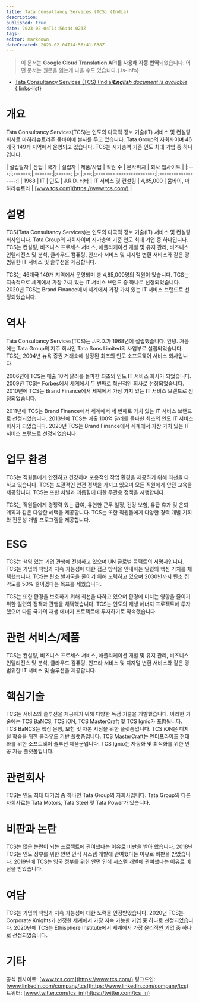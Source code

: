 ```yaml
---
title: Tata Consultancy Services (TCS) (India)
description: 
published: true
date: 2023-02-04T14:56:44.023Z
tags: 
editor: markdown
dateCreated: 2023-02-04T14:56:41.838Z
---
```


> 이 문서는 **Google Cloud Translation API를 사용해 자동 번역**되었습니다.
어떤 문서는 원문을 읽는게 나을 수도 있습니다.{.is-info}



- [Tata Consultancy Services (TCS) (India)***English** document is available*](/en/Knowledge-base/Dictionary/Company/tata-consultancy-services-tcs-india)
{.links-list}


# 개요

Tata Consultancy Services(TCS)는 인도의 다국적 정보 기술(IT) 서비스 및 컨설팅 회사로 마하라슈트라주 뭄바이에 본사를 두고 있습니다. Tata Group의 자회사이며 46개국 149개 지역에서 운영되고 있습니다. TCS는 시가총액 기준 인도 최대 기업 중 하나입니다.

| 설립일자 | 산업 | 국가 | 설립자 | 제품/사업 | 직원 수 | 본사위치 | 회사 웹사이트 |
|:---:|:-------:|:-------:|:------: |:-:|:---:|:-------- ----------------:|:------------------:|
| 1968 | IT | 인도 | J.R.D. 타타 | IT 서비스 및 컨설팅 | 4,85,000 | 뭄바이, 마하라슈트라 | [www.tcs.com](https://www.tcs.com/) |

# 설명

TCS(Tata Consultancy Services)는 인도의 다국적 정보 기술(IT) 서비스 및 컨설팅 회사입니다. Tata Group의 자회사이며 시가총액 기준 인도 최대 기업 중 하나입니다. TCS는 컨설팅, 비즈니스 프로세스 서비스, 애플리케이션 개발 및 유지 관리, 비즈니스 인텔리전스 및 분석, 클라우드 컴퓨팅, 인프라 서비스 및 디지털 변환 서비스와 같은 광범위한 IT 서비스 및 솔루션을 제공합니다.

TCS는 46개국 149개 지역에서 운영되며 총 4,85,000명의 직원이 있습니다. TCS는 지속적으로 세계에서 가장 가치 있는 IT 서비스 브랜드 중 하나로 선정되었습니다. 2020년 TCS는 Brand Finance에서 세계에서 가장 가치 있는 IT 서비스 브랜드로 선정되었습니다.

# 역사

Tata Consultancy Services(TCS)는 J.R.D.가 1968년에 설립했습니다. 안녕. 처음에는 Tata Group의 지주 회사인 Tata Sons Limited의 사업부로 설립되었습니다. TCS는 2004년 뉴욕 증권 거래소에 상장된 최초의 인도 소프트웨어 서비스 회사입니다.

2006년에 TCS는 매출 10억 달러를 돌파한 최초의 인도 IT 서비스 회사가 되었습니다. 2009년 TCS는 Forbes에서 세계에서 두 번째로 혁신적인 회사로 선정되었습니다. 2010년에 TCS는 Brand Finance에서 세계에서 가장 가치 있는 IT 서비스 브랜드로 선정되었습니다.

2011년에 TCS는 Brand Finance에서 세계에서 세 번째로 가치 있는 IT 서비스 브랜드로 선정되었습니다. 2013년에 TCS는 매출 100억 달러를 돌파한 최초의 인도 IT 서비스 회사가 되었습니다. 2020년 TCS는 Brand Finance에서 세계에서 가장 가치 있는 IT 서비스 브랜드로 선정되었습니다.

# 업무 환경

TCS는 직원들에게 안전하고 건강하며 포용적인 작업 환경을 제공하기 위해 최선을 다하고 있습니다. TCS는 포괄적인 안전 정책을 가지고 있으며 모든 직원에게 안전 교육을 제공합니다. TCS는 또한 차별과 괴롭힘에 대한 무관용 정책을 시행합니다.

TCS는 직원들에게 경쟁력 있는 급여, 유연한 근무 일정, 건강 보험, 유급 휴가 및 은퇴 계획과 같은 다양한 혜택을 제공합니다. TCS는 또한 직원들에게 다양한 경력 개발 기회와 전문성 개발 프로그램을 제공합니다.

# ESG

TCS는 책임 있는 기업 관행에 전념하고 있으며 UN 글로벌 콤팩트의 서명자입니다. TCS는 기업의 책임과 지속 가능성에 대한 접근 방식을 안내하는 일련의 핵심 가치를 채택했습니다. TCS는 탄소 발자국을 줄이기 위해 노력하고 있으며 2030년까지 탄소 집약도를 50% 줄이겠다는 목표를 세웠습니다.

TCS는 또한 환경을 보호하기 위해 최선을 다하고 있으며 환경에 미치는 영향을 줄이기 위한 일련의 정책과 관행을 채택했습니다. TCS는 인도의 재생 에너지 프로젝트에 투자했으며 다른 국가의 재생 에너지 프로젝트에 투자하기로 약속했습니다.

# 관련 서비스/제품

TCS는 컨설팅, 비즈니스 프로세스 서비스, 애플리케이션 개발 및 유지 관리, 비즈니스 인텔리전스 및 분석, 클라우드 컴퓨팅, 인프라 서비스 및 디지털 변환 서비스와 같은 광범위한 IT 서비스 및 솔루션을 제공합니다.

# 핵심기술

TCS는 서비스와 솔루션을 제공하기 위해 다양한 독점 기술을 개발했습니다. 이러한 기술에는 TCS BaNCS, TCS iON, TCS MasterCraft 및 TCS Ignio가 포함됩니다. TCS BaNCS는 핵심 은행, 보험 및 자본 시장을 위한 플랫폼입니다. TCS iON은 디지털 학습을 위한 클라우드 기반 플랫폼입니다. TCS MasterCraft는 엔터프라이즈 현대화를 위한 소프트웨어 솔루션 제품군입니다. TCS Ignio는 자동화 및 최적화를 위한 인공 지능 플랫폼입니다.

# 관련회사

TCS는 인도 최대 대기업 중 하나인 Tata Group의 자회사입니다. Tata Group의 다른 자회사로는 Tata Motors, Tata Steel 및 Tata Power가 있습니다.

# 비판과 논란

TCS는 많은 논란이 되는 프로젝트에 관여했다는 이유로 비판을 받아 왔습니다. 2018년 TCS는 인도 정부를 위한 안면 인식 시스템 개발에 관여했다는 이유로 비판을 받았습니다. 2019년에 TCS는 영국 정부를 위한 안면 인식 시스템 개발에 관여했다는 이유로 비난을 받았습니다.

# 여담

TCS는 기업의 책임과 지속 가능성에 대한 노력을 인정받았습니다. 2020년 TCS는 Corporate Knights가 선정한 세계에서 가장 지속 가능한 기업 중 하나로 선정되었습니다. 2020년에 TCS는 Ethisphere Institute에서 세계에서 가장 윤리적인 기업 중 하나로 선정되었습니다.

# 기타

공식 웹사이트: [www.tcs.com](https://www.tcs.com/)
링크드인: [www.linkedin.com/company/tcs](https://www.linkedin.com/company/tcs)
트위터: [www.twitter.com/tcs_in](https://twitter.com/tcs_in)